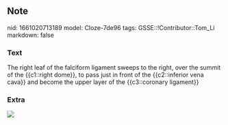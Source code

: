 ## Note
nid: 1661020713189
model: Cloze-7de96
tags: GSSE::!Contributor::Tom_Li
markdown: false

### Text
<div>
  The right leaf of the falciform ligament sweeps to the right,
  over the summit of the {{c1::right dome}}, to pass just in front
  of the {{c2::inferior vena cava}} and become the upper layer of
  the {{c3::coronary ligament}}
</div>

### Extra
<img src="paste-ff3477526c7b5e23e52d82ac562830cd653fc893.jpg">
